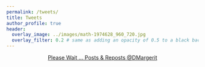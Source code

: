 ```yaml
---
permalink: /tweets/
title: Tweets
author_profile: true
header:
  overlay_image: ../images/math-1974628_960_720.jpg
  overlay_filter: 0.2 # same as adding an opacity of 0.5 to a black background
---
```



<p style="text-align:center">
  <a class="twitter-timeline" data-height="800" data-width="500" data-theme="dark" href="https://x.com/DMargerit?ref_src=twsrc%5Etfw">
    Please Wait ... Posts & Reposts @DMargerit
  </a> 
  <script async src="https://platform.twitter.com/widgets.js" charset="utf-8"></script>
</p>